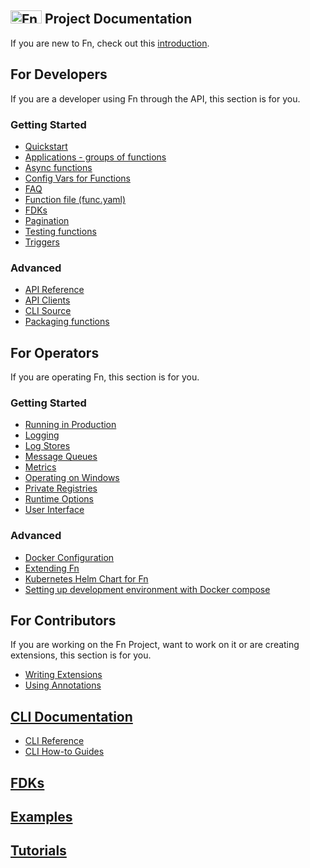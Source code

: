 ## <img src="https://fnproject.io/images/fn-300x125.png" alt="Fn Project Logo" height="21" width="50"> Project Documentation

If you are new to Fn, check out this [introduction](fn/general/introduction.md). 

## For Developers

If you are a developer using Fn through the API, this section is for you.

### Getting Started

* [Quickstart](https://github.com/fnproject/fn#quickstart)
* [Applications - groups of functions](fn/develop/apps.md)
* [Async functions](fn/develop/async.md)
* [Config Vars for Functions](fn/develop/configs.md)
* [FAQ](fn/general/faq.md)
* [Function file (func.yaml)](fn/develop/func-file.md)
* [FDKs](fn/develop/fdks.md)
* [Pagination](fn/develop/pagination.md)
* [Testing functions](fn/develop/testing.md)
* [Triggers](fn/develop/triggers.md)

### Advanced

* [API Reference](http://petstore.swagger.io/?url=https://raw.githubusercontent.com/fnproject/fn/master/docs/swagger_v2.yml)
* [API Clients](fn/develop/clients.md)
* [CLI Source](https://github.com/fnproject/cli/)
* [Packaging functions](fn/develop/packaging.md)

## For Operators

If you are operating Fn, this section is for you.

### Getting Started

* [Running in Production](fn/operate/production.md)
* [Logging](fn/operate/logging.md)
* [Log Stores](fn/operate/log-stores.md)
* [Message Queues](fn/operate/message-queues.md)
* [Metrics](fn/operate/metrics.md)
* [Operating on Windows](fn/operate/windows.md)
* [Private Registries](fn/operate/private_registries.md)
* [Runtime Options](fn/operate/options.md)
* [User Interface](fn/operate/ui.md)

### Advanced

* [Docker Configuration](fn/operate/docker.md)
* [Extending Fn](fn/operate/extending.md)
* [Kubernetes Helm Chart for Fn](https://github.com/fnproject/fn-helm/)
* [Setting up development environment with Docker compose](fn/operate/compose.md)

## For Contributors

If you are working on the Fn Project, want to work on it or are creating extensions, this section is for you.

* [Writing Extensions](fn/develop/extensions.md)
* [Using Annotations](fn/develop/annotations.md)

## [CLI Documentation](cli/README.md)
* [CLI Reference](cli/README.md#fn-command-reference)
* [CLI How-to Guides](cli/README.md#fn-cli-how-to-guides)

## [FDKs](fdks/README.md)

## [Examples](examples/README.md)

## [Tutorials](https://fnproject.io/tutorials)
